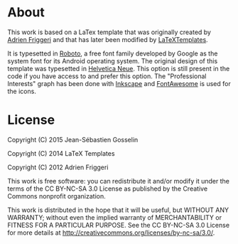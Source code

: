# About

This work is based on a LaTex template that was originally created
by [Adrien Friggeri](https://github.com/afriggeri/cv) and that has later been modified by [LaTeXTemplates](http://www.LaTeXTemplates.com).

It is typesetted in [Roboto](http://developer.android.com/design/style/typography.html), a free font family developed by Google as the system font for its Android operating system. The original design of this template was typesetted in [Helvetica Neue](http://www.linotype.com/1266/neuehelvetica-family.html). This option is still present in the code if you have access to and prefer this option. The "Professional Interests" graph has been done with [Inkscape](https://inkscape.org/en/) and [FontAwesome](http://fortawesome.github.io/Font-Awesome/) is used for the icons.

# License

Copyright (C) 2015 Jean-Sébastien Gosselin

Copyright (C) 2014 LaTeX Templates

Copyright (C) 2012 Adrien Friggeri

This work is free software: you can redistribute it and/or modify
it under the terms of the CC BY-NC-SA 3.0 License as published by
the Creative Commons nonprofit organization.

This work is distributed in the hope that it will be useful,
but WITHOUT ANY WARRANTY; without even the implied warranty of
MERCHANTABILITY or FITNESS FOR A PARTICULAR PURPOSE.  See the CC BY-NC-SA 3.0 License for more details at [<http://creativecommons.org/licenses/by-nc-sa/3.0/>](http://creativecommons.org/licenses/by-nc-sa/3.0/).
